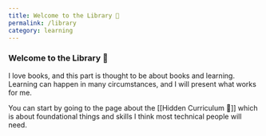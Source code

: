 ```yaml
---
title: Welcome to the Library 🌱
permalink: /library
category: learning
---
```



### Welcome to the Library  🌱

I love books, and this part is thought to be about books and learning. Learning can happen in many circumstances, and I will present what works for me.

You can start by going to the page about the [[Hidden Curriculum 🌱]] which is about foundational things and skills I think most technical people will need.
